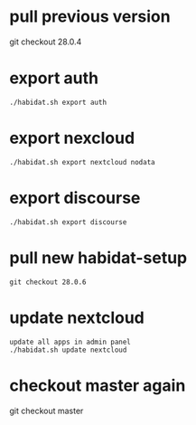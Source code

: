 # pull previous version

git checkout 28.0.4

# export auth

```
./habidat.sh export auth
```

# export nexcloud

```
./habidat.sh export nextcloud nodata
```

# export discourse

```
./habidat.sh export discourse
```

# pull new habidat-setup

```
git checkout 28.0.6
```

# update nextcloud

```
update all apps in admin panel
./habidat.sh update nextcloud
```

# checkout master again

git checkout master
